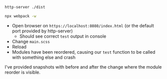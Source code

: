 ```bash
http-server ./dist
```

```bash
npx webpack -w
```

* Open browser on `https://localhost:8080/index.html` (or the default port provided by http-server)
  * Should see correct `test` output in console
* Change `main.scss`
* Reload
* Modules have been reordered, causing our `test` function to be called with something else and crash


I've provided snapshots with before and after the change where the module reorder is visible.
